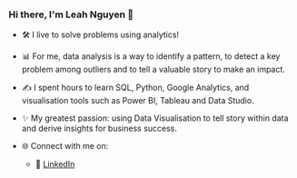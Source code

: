### Hi there,  I'm Leah Nguyen :wave:

- :hammer_and_wrench: I live to solve problems using analytics!

- :bar_chart: For me, data analysis is a way to identify a pattern, to detect a key problem among outliers and to tell a valuable story to make an impact.

- :writing_hand: I spent hours to learn SQL, Python, Google Analytics, and visualisation tools such as Power BI, Tableau and Data Studio.

- :sparkles: My greatest passion: using Data Visualisation to tell story within data and derive insights for business success.

- :globe_with_meridians: Connect with me on: 
  - :office: [LinkedIn](https://www.linkedin.com/in/nduongthucanh/)
